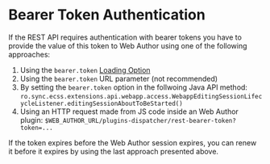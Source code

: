 Bearer Token Authentication
===========================

If the REST API requires authentication with bearer tokens you have to provide the value of this token to Web Author using one of the following approaches:
1. Using the `bearer.token` [Loading Option](https://www.oxygenxml.com/doc/help.php?product=waCustom&pageId=web_author_api_concepts#web_author_api_concepts__loading-option) 
2. Using the `bearer.token` URL parameter (not recommended)
3. By setting the `bearer.token` option in the follwoing Java API method: `ro.sync.ecss.extensions.api.webapp.access.WebappEditingSessionLifecycleListener.editingSessionAboutToBeStarted()`
4. Using an HTTP request made from JS code inside an Web Author plugin: `$WEB_AUTHOR_URL/plugins-dispatcher/rest-bearer-token?token=...`

If the token expires before the Web Author session expires, you can renew it before it expires by using the last approach presented above.

